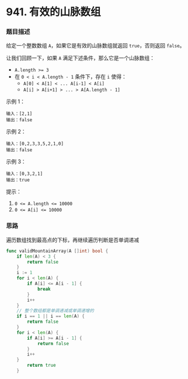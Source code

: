 # 941. 有效的山脉数组

### 题目描述
给定一个整数数组 `A`，如果它是有效的山脉数组就返回 `true`，否则返回 `false`。

让我们回顾一下，如果 `A` 满足下述条件，那么它是一个山脉数组：

- `A.length >= 3`
- 在 `0 < i < A.length - 1` 条件下，存在 `i` 使得：
    - `A[0] < A[1] < ... A[i-1] < A[i]`
    - `A[i] > A[i+1] > ... > A[A.length - 1]`

示例 1：
```
输入：[2,1]
输出：false
```
示例 2：
```
输入：[0,2,3,3,5,2,1,0]
输出：false
```
示例 3：
```
输入：[0,3,2,1]
输出：true
```

提示：

1. `0 <= A.length <= 10000`
2. `0 <= A[i] <= 10000`


### 思路

遍历数组找到最高点的下标，再继续遍历判断是否单调递减

```go
func validMountainArray(A []int) bool {
    if len(A) < 3 {
    	return false
    }
    i := 1
    for i < len(A) {
    	if A[i] <= A[i - 1] {
    		break
    	}
    	i++
    }
    // 整个数组都是单调递减或单调递增的
    if i == 1 || i == len(A) {
    	return false
    }
    for i < len(A) {
    	if A[i] >= A[i - 1] {
    		return false
    	}
    	i++
    }
    	return true
    }
```